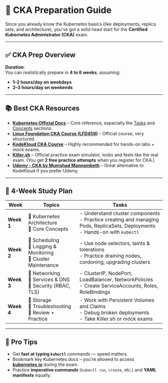 # 🧠 CKA Preparation Guide

Since you already know the Kubernetes basics (like deployments, replica sets, and architecture), you’ve got a solid head start for the **Certified Kubernetes Administrator (CKA)** exam.

---

## ✅ CKA Prep Overview

**Duration**:  
You can realistically prepare in **4 to 6 weeks**, assuming:

- **1–2 hours/day on weekdays**
- **2–3 hours/day on weekends**

---

## 📚 Best CKA Resources

- **[Kubernetes Official Docs](https://kubernetes.io/docs/)** – Core reference, especially the [Tasks](https://kubernetes.io/docs/tasks/) and [Concepts](https://kubernetes.io/docs/concepts/) sections.
- **[Linux Foundation CKA Course (LFD459)](https://training.linuxfoundation.org/training/certified-kubernetes-administrator-cka/)** – Official course, very structured.
- **[KodeKloud CKA Course](https://kodekloud.com/p/certified-kubernetes-administrator/)** – Highly recommended for hands-on labs + mock exams.
- **[Killer.sh](https://killer.sh)** – Official practice exam simulator, looks and feels like the real exam. (You get **2 free practice attempts** when you register for CKA.)
- **[Udemy - CKA by Mumshad Mannambeth](https://www.udemy.com/course/certified-kubernetes-administrator/)** – Great alternative to KodeKloud if you prefer Udemy.

---

## 📆 4-Week Study Plan

| Week    | Topics                                                                 | Tasks                                                                                          |
|---------|------------------------------------------------------------------------|------------------------------------------------------------------------------------------------|
| **Week 1** | 🔹 Kubernetes Architecture<br>🔹 Core Concepts                         | - Understand cluster components<br>- Practice creating and managing Pods, ReplicaSets, Deployments<br>- Hands-on with `kubectl` |
| **Week 2** | 🔹 Scheduling<br>🔹 Logging & Monitoring<br>🔹 Cluster Maintenance      | - Use node selectors, taints & tolerations<br>- Practice draining nodes, cordoning, upgrading clusters |
| **Week 3** | 🔹 Networking<br>🔹 Services & DNS<br>🔹 Security (RBAC, TLS)           | - ClusterIP, NodePort, LoadBalancer, NetworkPolicies<br>- Create ServiceAccounts, Roles, RoleBindings |
| **Week 4** | 🔹 Storage<br>🔹 Troubleshooting<br>🔹 Review + Practice                | - Work with Persistent Volumes and Claims<br>- Debug broken deployments<br>- Take Killer.sh or mock exams |

---

## 📌 Pro Tips

- Get **fast at typing `kubectl`** commands — speed matters.
- Bookmark key Kubernetes docs – you're allowed to access **[kubernetes.io](https://kubernetes.io)** during the exam.
- Practice **imperative commands** (`kubectl run`, `create`, etc.) and **YAML manifests** equally.

